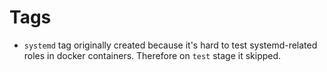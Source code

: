 # Tags

- `systemd` tag originally created because it's hard to test systemd-related roles in docker containers. Therefore on `test` stage it skipped.
